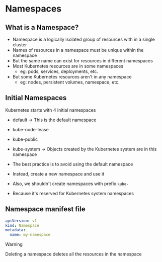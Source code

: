 # Namespaces

## What is a Namespace?

* Namespace is a logically isolated group of resources with in a single cluster
* Names of resources in a namespace must be unique within the namespace
* But the same name can exist for resources in different namespaces
* Most Kubernetes resources are in some namespaces
  * eg: pods, services, deployments, etc.
* But some Kubernetes resources aren't in any namespace
  * eg: nodes, persistent volumes, namespace, etc.

## Initial Namespaces

Kubernetes starts with 4 initial namespaces

* default -> This is the default namespace
* kube-node-lease
* kube-public 
* kube-system -> Objects created by the Kubernetes system are in this namespace

* The best practice is to avoid using the default namespace
* Instead, create a new namespace and use it
* Also, we shouldn't create namespaces with prefix `kube-`
* Because it's reserved for Kubernetes system namespaces

## Namespace manifest file

```yaml
apiVersion: v1
kind: Namespace
metadata:
  name: my-namespace
```

> [!WARNING] 
> Deleting a namespace deletes all the resources in the namespace 
